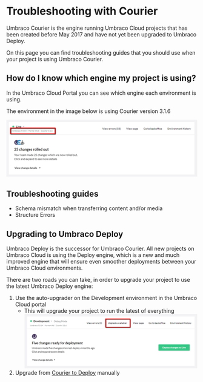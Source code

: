 # Troubleshooting with Courier

Umbraco Courier is the engine running Umbraco Cloud projects that has been created before May 2017 and have not yet been upgraded to Umbraco Deploy.

On this page you can find troubleshooting guides that you should use when your project is using Umbraco Courier.

## How do I know which engine my project is using?

In the Umbraco Cloud Portal you can see which engine each environment is using.

The environment in the image below is using Courier version 3.1.6

![Courier Version](images/version-courier.png)

## Troubleshooting guides

* Schema mismatch when transferring content and/or media
* Structure Errors

## Upgrading to Umbraco Deploy

Umbraco Deploy is the successor for Umbraco Courier. All new projects on Umbraco Cloud is using the Deploy engine, which is a new and much improved engine that will ensure even smoother deployments between your Umbraco Cloud environments.

There are two roads you can take, in order to upgrade your project to use the latest Umbraco Deploy engine:

1. Use the auto-upgrader on the Development environment in the Umbraco Cloud portal
    * This will upgrade your project to run the latest of everything
    ![Semi Automatic Upgrade](images/auto-upgrade.png)
2. Upgrade from [Courier to Deploy](../Moving-From-Courier-to-Deploy) manually